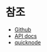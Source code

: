 # 참조
- [Github](https://github.com/web3j/web3j)
- [API docs](https://docs.web3j.io/4.8.7/quickstart/)
- [quicknode](https://www.quicknode.com/guides/web3-sdks/how-to-connect-to-ethereum-network-using-java-web3j)
